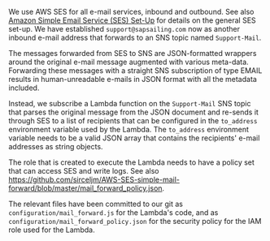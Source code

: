 We use AWS SES for all e-mail services, inbound and outbound. See also [Amazon Simple Email Service (SES) Set-Up](wiki/info/landscape/mail-relaying) for details on the general SES set-up. We have established ``support@sapsailing.com`` now as another inbound e-mail address that forwards to an SNS topic named ``Support-Mail``.

The messages forwarded from SES to SNS are JSON-formatted wrappers around the original e-mail message augmented with various meta-data. Forwarding these messages with a straight SNS subscription of type EMAIL results in human-unreadable e-mails in JSON format with all the metadata included.

Instead, we subscribe a Lambda function on the ``Support-Mail`` SNS topic that parses the original message from the JSON document and re-sends it through SES to a list of recipients that can be configured in the ``to_address`` environment variable used by the Lambda. The ``to_address`` environment variable needs to be a valid JSON array that contains the recipients' e-mail addresses as string objects.

The role that is created to execute the Lambda needs to have a policy set that can access SES and write logs. See also https://github.com/sirceljm/AWS-SES-simple-mail-forward/blob/master/mail_forward_policy.json.

The relevant files have been committed to our git as ``configuration/mail_forward.js`` for the Lambda's code, and as ``configuration/mail_forward_policy.json`` for the security policy for the IAM role used for the Lambda.